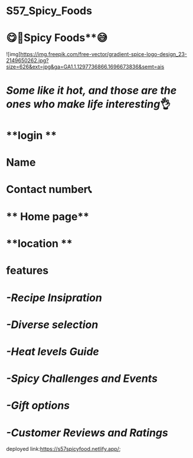 


# S57_Spicy_Foods
# 😋🤤Spicy Foods**😅
![img]https://img.freepik.com/free-vector/gradient-spice-logo-design_23-2149650262.jpg?size=626&ext=jpg&ga=GA1.1.1297736866.1696673836&semt=ais
# *Some like it hot, and those are the ones who make life interesting*👌


# **login **
 # **Name**
 # **Contact number**📞
# ** Home page**
# **location **


# **features**
# *-Recipe Insipration*
# *-Diverse selection*
# *-Heat levels Guide*
# *-Spicy Challenges and Events*
# *-Gift options*
# *-Customer Reviews and Ratings*

deployed link:https://s57spicyfood.netlify.app/;